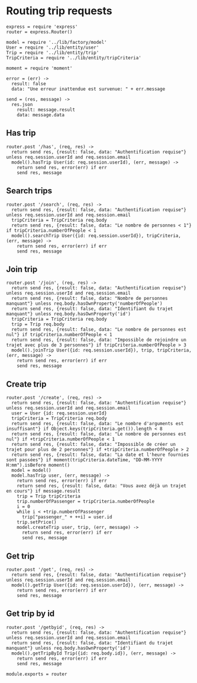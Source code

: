 # Routing trip requests

    express = require 'express'
    router = express.Router()

    model = require '../lib/factory/model'
    User = require '../lib/entity/user'
    Trip = require '../lib/entity/trip'
    TripCriteria = require '../lib/entity/tripCriteria'

    moment = require 'moment'

    error = (err) ->
      result: false
      data: "Une erreur inattendue est survenue: " + err.message

    send = (res, message) ->
      res.json
        result: message.result
        data: message.data

## Has trip

    router.post '/has', (req, res) ->
      return send res, {result: false, data: "Authentification requise"} unless req.session.userId and req.session.email
      model().hasTrip User(id: req.session.userId), (err, message) ->
        return send res, error(err) if err
        send res, message

## Search trips

    router.post '/search', (req, res) ->
      return send res, {result: false, data: "Authentification requise"} unless req.session.userId and req.session.email
      tripCriteria = TripCriteria req.body
      return send res, {result: false, data: "Le nombre de personnes < 1"} if tripCriteria.numberOfPeople < 1
      model().searchTrip User({id: req.session.userId}), tripCriteria, (err, message) ->
        return send res, error(err) if err
        send res, message

## Join trip

    router.post '/join', (req, res) ->
      return send res, {result: false, data: "Authentification requise"} unless req.session.userId and req.session.email
      return send res, {result: false, data: "Nombre de personnes manquant"} unless req.body.hasOwnProperty('numberOfPeople')
      return send res, {result: false, data: "Identifiant du trajet manquant"} unless req.body.hasOwnProperty('id')
      tripCriteria = TripCriteria req.body
      trip = Trip req.body
      return send res, {result: false, data: "Le nombre de personnes est nul"} if tripCriteria.numberOfPeople < 1
      return send res, {result: false, data: "Impossible de rejoindre un trajet avec plus de 3 personnes"} if tripCriteria.numberOfPeople > 3
      model().joinTrip User({id: req.session.userId}), trip, tripCriteria, (err, message) ->
        return send res, error(err) if err
        send res, message

## Create trip

    router.post '/create', (req, res) ->
      return send res, {result: false, data: "Authentification requise"} unless req.session.userId and req.session.email
      user = User {id: req.session.userId}
      tripCriteria = TripCriteria req.body
      return send res, {result: false, data: "Le nombre d'arguments est insuffisant"} if Object.keys(tripCriteria.get()).length < 8
      return send res, {result: false, data: "Le nombre de personnes est nul"} if +tripCriteria.numberOfPeople < 1
      return send res, {result: false, data: "Impossible de créer un trajet pour plus de 2 personnes"} if +tripCriteria.numberOfPeople > 2
      return send res, {result: false, data: "La date et l'heure fournies sont passées"} if moment(tripCriteria.dateTime, "DD-MM-YYYY H:mm").isBefore moment()
      model = model()
      model.hasTrip user, (err, message) ->
        return send res, error(err) if err
        return send res, {result: false, data: "Vous avez déjà un trajet en cours"} if message.result
        trip = Trip tripCriteria
        trip.numberOfPassenger = tripCriteria.numberOfPeople
        i = 0
        while i < +trip.numberOfPassenger
          trip["passenger_" + ++i] = user.id
        trip.setPrice()
        model.createTrip user, trip, (err, message) ->
          return send res, error(err) if err
          send res, message

## Get trip

    router.post '/get', (req, res) ->
      return send res, {result: false, data: "Authentification requise"} unless req.session.userId and req.session.email
      model().getTrip User({id: req.session.userId}), (err, message) ->
        return send res, error(err) if err
        send res, message

## Get trip by id

    router.post '/getbyid', (req, res) ->
      return send res, {result: false, data: "Authentification requise"} unless req.session.userId and req.session.email
      return send res, {result: false, data: "Identifiant du trajet manquant"} unless req.body.hasOwnProperty('id')
      model().getTripById Trip({id: req.body.id}), (err, message) ->
        return send res, error(err) if err
        send res, message

    module.exports = router
